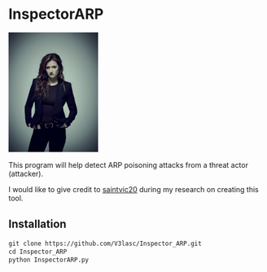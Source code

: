 <h1>InspectorARP</h1>

<img style='background-position:' src='Dom_DiPierro.jpg' alt='Dominique "Dom" DiPierro' width='35%'>

This program will help detect ARP poisoning attacks from a threat actor (attacker).

I would like to give credit to <a href='https://github.com/saintvic20/ARP-SPOOF-DETECTOR'>saintvic20<a/> during my research on creating this tool.

<h2>Installation</h2>

```
git clone https://github.com/V3lasc/Inspector_ARP.git
cd Inspector_ARP
python InspectorARP.py
```
